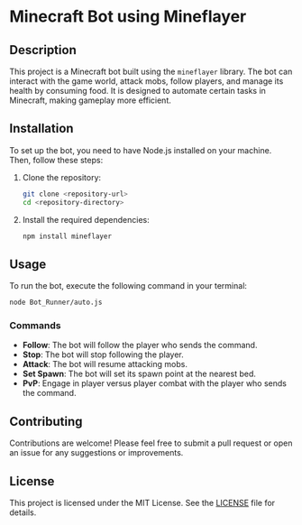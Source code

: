 # Minecraft Bot using Mineflayer

## Description
This project is a Minecraft bot built using the `mineflayer` library. The bot can interact with the game world, attack mobs, follow players, and manage its health by consuming food. It is designed to automate certain tasks in Minecraft, making gameplay more efficient.

## Installation
To set up the bot, you need to have Node.js installed on your machine. Then, follow these steps:

1. Clone the repository:
   ```bash
   git clone <repository-url>
   cd <repository-directory>
   ```

2. Install the required dependencies:
   ```bash
   npm install mineflayer
   ```

## Usage
To run the bot, execute the following command in your terminal:
```bash
node Bot_Runner/auto.js
```

### Commands
- **Follow**: The bot will follow the player who sends the command.
- **Stop**: The bot will stop following the player.
- **Attack**: The bot will resume attacking mobs.
- **Set Spawn**: The bot will set its spawn point at the nearest bed.
- **PvP**: Engage in player versus player combat with the player who sends the command.

## Contributing
Contributions are welcome! Please feel free to submit a pull request or open an issue for any suggestions or improvements.

## License
This project is licensed under the MIT License. See the [LICENSE](../LICENSE) file for details.

